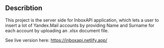 ## Describtion

This project is the server side for InboxAPI application, which lets a user to insert a lot of Yandex.Mail accounts by providing Name and Surname for each account by uploading an .xlsx document file.

See live version here: https://inboxapi.netlify.app/
